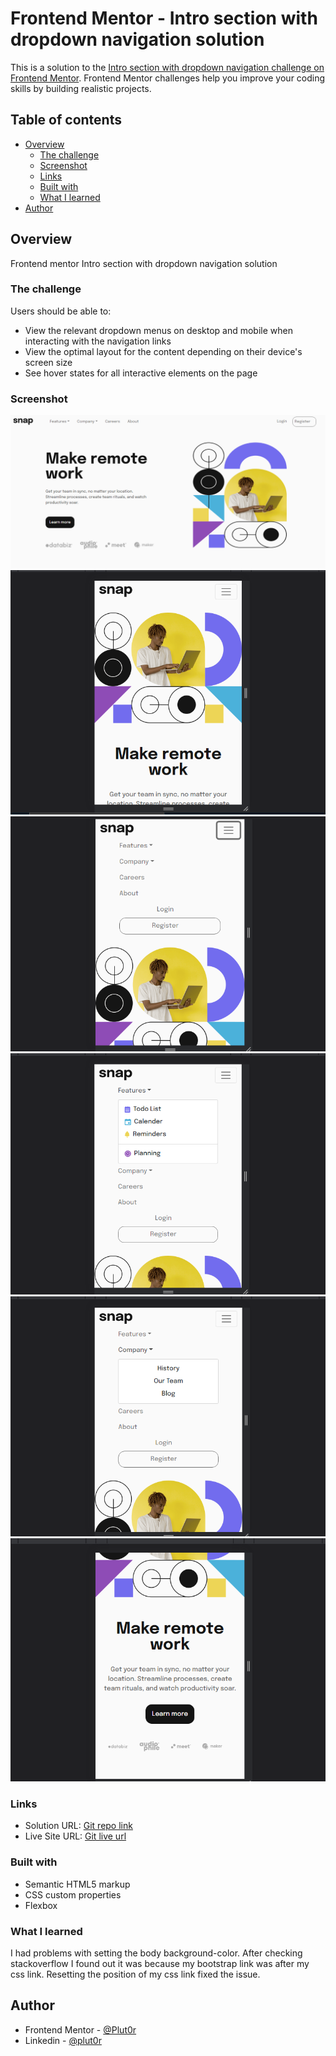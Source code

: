 # Frontend Mentor - Intro section with dropdown navigation solution

This is a solution to the [Intro section with dropdown navigation challenge on Frontend Mentor](https://www.frontendmentor.io/challenges/intro-section-with-dropdown-navigation-ryaPetHE5). Frontend Mentor challenges help you improve your coding skills by building realistic projects. 

## Table of contents

- [Overview](#overview)
  - [The challenge](#the-challenge)
  - [Screenshot](#screenshot)
  - [Links](#links)
  - [Built with](#built-with)
  - [What I learned](#what-i-learned)
- [Author](#author)


## Overview

Frontend mentor Intro section with dropdown navigation solution

### The challenge

Users should be able to:

- View the relevant dropdown menus on desktop and mobile when interacting with the navigation links
- View the optimal layout for the content depending on their device's screen size
- See hover states for all interactive elements on the page

### Screenshot

![desktop-preview](./resources/screenshots/desktop-preview-1%20(2).png)
![mobile-preview-1](./resources/screenshots/mobile-preview-1%20(3).png)
![mobile-nav-preview-1](./resources/screenshots/mobile-preview-nav.png)
![mobile-nav-preview-2](./resources/screenshots/mobile-preview-nav-2.png)
![mobile-nav-preview-3](./resources/screenshots/mobile-nav-3.png)
![mobile-preview-2](./resources/screenshots/mobile-preview-2%20(3).png)


### Links

- Solution URL: [Git repo link](https://github.com/Plut0r/Intro-section-dropdown)
- Live Site URL: [Git live url](https://your-live-site-url.com)


### Built with

- Semantic HTML5 markup
- CSS custom properties
- Flexbox


### What I learned

  I had problems with setting the body background-color. After checking stackoverflow I found out it was because my bootstrap link was after my css link. Resetting the position of my css link fixed the issue.


## Author

- Frontend Mentor - [@Plut0r](https://www.frontendmentor.io/profile/Plut0r)
- Linkedin - [@plut0r](www.linkedin.com/in/plut0r)
